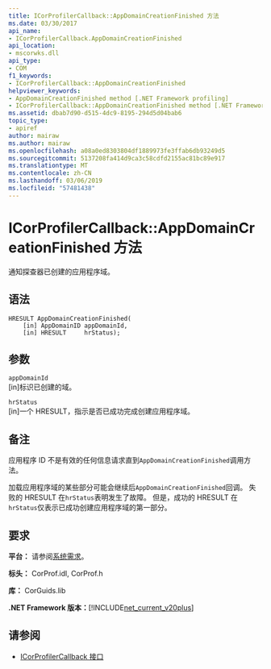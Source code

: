 ```yaml
---
title: ICorProfilerCallback::AppDomainCreationFinished 方法
ms.date: 03/30/2017
api_name:
- ICorProfilerCallback.AppDomainCreationFinished
api_location:
- mscorwks.dll
api_type:
- COM
f1_keywords:
- ICorProfilerCallback::AppDomainCreationFinished
helpviewer_keywords:
- AppDomainCreationFinished method [.NET Framework profiling]
- ICorProfilerCallback::AppDomainCreationFinished method [.NET Framework profiling]
ms.assetid: dbab7d90-d515-4dc9-8195-294d5d04bab6
topic_type:
- apiref
author: mairaw
ms.author: mairaw
ms.openlocfilehash: a08a0ed8303804df1889973fe3ffab6db93249d5
ms.sourcegitcommit: 5137208fa414d9ca3c58cdfd2155ac81bc89e917
ms.translationtype: MT
ms.contentlocale: zh-CN
ms.lasthandoff: 03/06/2019
ms.locfileid: "57481438"
---
```

# <a name="icorprofilercallbackappdomaincreationfinished-method"></a>ICorProfilerCallback::AppDomainCreationFinished 方法
通知探查器已创建的应用程序域。  
  
## <a name="syntax"></a>语法  
  
```  
HRESULT AppDomainCreationFinished(  
    [in] AppDomainID appDomainId,  
    [in] HRESULT     hrStatus);   
```  
  
## <a name="parameters"></a>参数  
 `appDomainId`  
 [in]标识已创建的域。  
  
 `hrStatus`  
 [in]一个 HRESULT，指示是否已成功完成创建应用程序域。  
  
## <a name="remarks"></a>备注  
 应用程序 ID 不是有效的任何信息请求直到`AppDomainCreationFinished`调用方法。  
  
 加载应用程序域的某些部分可能会继续后`AppDomainCreationFinished`回调。 失败的 HRESULT 在`hrStatus`表明发生了故障。 但是，成功的 HRESULT 在`hrStatus`仅表示已成功创建应用程序域的第一部分。  
  
## <a name="requirements"></a>要求  
 **平台：** 请参阅[系统需求](../../../../docs/framework/get-started/system-requirements.md)。  
  
 **标头：** CorProf.idl, CorProf.h  
  
 **库：** CorGuids.lib  
  
 **.NET Framework 版本：**[!INCLUDE[net_current_v20plus](../../../../includes/net-current-v20plus-md.md)]  
  
## <a name="see-also"></a>请参阅
- [ICorProfilerCallback 接口](../../../../docs/framework/unmanaged-api/profiling/icorprofilercallback-interface.md)
